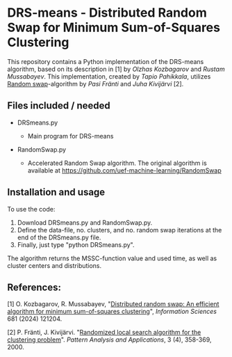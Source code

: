 # DRS-means - Distributed Random Swap for Minimum Sum-of-Squares Clustering

This repository contains a Python implementation of the DRS-means algorithm, based on its description in [1] by _Olzhas Kozbagarov_ and _Rustam Mussabayev_.
This implementation, created by _Tapio Pahikkala_, utilizes [Random swap](https://github.com/uef-machine-learning/RandomSwap)-algorithm by _Pasi Fränti_ and _Juha Kivijärvi_ [2].


## Files included / needed
* DRSmeans.py
  - Main program for DRS-means
     
* RandomSwap.py
  - Accelerated Random Swap algorithm. The original algorithm is available at https://github.com/uef-machine-learning/RandomSwap


## Installation and usage

To use the code:

  1. Download DRSmeans.py and RandomSwap.py.
  2. Define the data-file, no. clusters, and no. random swap iterations at the end of the DRSmeans.py file.
  3. Finally, just type "python DRSmeans.py".

The algorithm returns the MSSC-function value and used time, as well as cluster centers and distributions.

## References:

  [1] O. Kozbagarov, R. Mussabayev, "[Distributed random swap: An efficient algorithm for minimum sum-of-squares clustering](https://www.sciencedirect.com/science/article/pii/S0020025524011186)", _Information Sciences_ 681 (2024) 121204.
  
  [2] P. Fränti, J. Kivijärvi. "[Randomized local search algorithm for the clustering problem](www.cs.joensuu.fi/pub/franti/papers/Rls.ps)". _Pattern Analysis and Applications_, 3 (4), 358-369, 2000.


